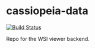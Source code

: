 # cassiopeia-data

[![Build Status](https://travis-ci.org/KPMP/cassiopeia-data.svg?branch=develop)](https://travis-ci.org/KPMP/cassiopeia-data)

Repo for the WSI viewer backend. 

